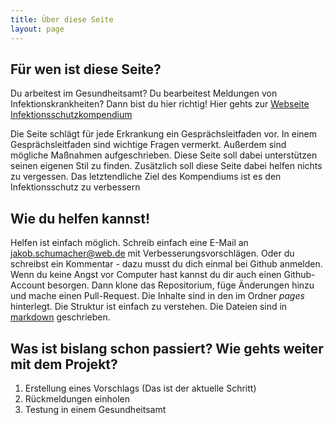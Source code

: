 ```yaml
---
title: Über diese Seite
layout: page
---
```


## Für wen ist diese Seite?
Du arbeitest im Gesundheitsamt? Du bearbeitest Meldungen von Infektionskrankheiten? Dann bist du hier richtig! Hier gehts zur [Webseite Infektionsschutzkompendium](https://jakobschumacher.github.io/infektionsschutzkompendium)

Die Seite schlägt für jede Erkrankung ein Gesprächsleitfaden vor. In einem Gesprächsleitfaden sind wichtige Fragen vermerkt. Außerdem sind mögliche Maßnahmen aufgeschrieben. Diese Seite soll dabei unterstützen seinen eigenen Stil zu finden. Zusätzlich soll diese Seite dabei helfen nichts zu vergessen. Das letztendliche Ziel des Kompendiums ist es den Infektionsschutz zu verbessern

## Wie du helfen kannst!

Helfen ist einfach möglich. Schreib einfach eine E-Mail an jakob.schumacher@web.de mit Verbesserungsvorschlägen. Oder du schreibst ein Kommentar - dazu musst du dich einmal bei Github anmelden. Wenn du keine Angst vor Computer hast kannst du dir auch einen Github-Account besorgen. Dann klone das Repositorium, füge Änderungen hinzu und mache einen Pull-Request. Die Inhalte sind in den im Ordner _pages_ hinterlegt. Die Struktur ist einfach zu verstehen. Die Dateien sind in [markdown](https://help.github.com/articles/basic-writing-and-formatting-syntax/) geschrieben.

## Was ist bislang schon passiert? Wie gehts weiter mit dem Projekt?
1. Erstellung eines Vorschlags (Das ist der aktuelle Schritt)
2. Rückmeldungen einholen
3. Testung in einem Gesundheitsamt

